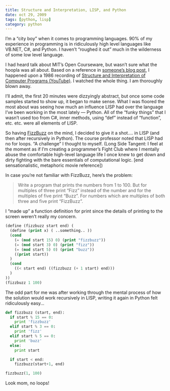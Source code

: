 ```yaml
---
title: Structure and Interpretation, LISP, and Python
date: oct 29, 2009
tags: [python, lisp]
category: python
---
```


I’m a “city boy” when it comes to programming languages. 90% of my experience in programming is in ridiculously high level languages like VB.NET, C#, and Python. I haven’t “roughed it out” much in the wilderness of some low level language.

I had heard talk about MIT’s Open Courseware, but wasn’t sure what the hoopla was all about. Based on a reference in [someone’s blog post](http://www.joelonsoftware.com/articles/ThePerilsofJavaSchools.html), I happened upon a 1986 recording of [Structure and Interpretation of Computer Programs (YouTube)](http://www.youtube.com/watch?v=2Op3QLzMgSY). I watched the whole thing. I am thoroughly blown away.

I’ll admit, the first 20 minutes were dizzyingly abstract, but once some code samples started to show up, it began to make sense. What I was floored the most about was seeing how much an influence LISP had over the language I’ve been working in the most lately — Python. All of the “funky things” that I wasn’t used too from C#, inner methods, using “def” instead of “function”, etc. etc. were all elements of LISP.

So having [FizzBuzz](http://www.codinghorror.com/blog/archives/000781.html) on the mind, I decided to give it a shot…. in LISP (and then after recursively in Python). The course professor noted that LISP had no for loops. “A challenge” I thought to myself. (Long Side Tangent: I feel at the moment as if I’m creating a programmer’s Fight Club where I mentally abuse the comfortable high-level language life I once knew to get down and dirty fighting with the bare essentials of computational logic. [end sensationalistic, metaphoric movie reference])

In case you’re not familiar with FizzBuzz, here’s the problem:

  > Write a program that prints the numbers from 1 to 100. But for multiples of three print “Fizz” instead of the number and for the multiples of five print “Buzz”. For numbers which are multiples of both three and five print “FizzBuzz”.

I “made up” a function definition for print since the details of printing to the screen weren’t really my concern.

```lisp
(define (fizzbuzz start end) (
  (define (print x) ( ..something.. ))
  (cond
    (= (mod start 15) 0) (print "fizzbuzz"))
    (= (mod start 3) 0) (print "fizz"))
    (= (mod start 5) 0) (print "buzz"))
    ((print start))
  )
  (cond
    ((< start end) ((fizzbuzz (+ 1 start) end)))
  )
))
(fizzbuzz 1 100)
```

The odd part for me was after working through the mental process of how the solution would work recursively in LISP, writing it again in Python felt ridiculously easy…

```python
def fizzbuzz (start, end):
  if start % 15 == 0:
    print 'fizzbuzz'
  elif start % 3 == 0:
    print 'fizz'
  elif start % 5 == 0:
    print 'buzz'
  else:
    print start

  if start < end:
    fizzbuzz(start+1, end)

fizzbuzz(1, 100)
```

Look mom, no loops!
